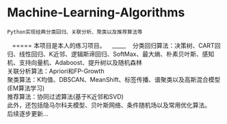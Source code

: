 # Machine-Learning-Algorithms
    Python实现经典分类回归、关联分析、聚类以及推荐算法等
    =====
    本项目是本人的练习项目。
    _____
    分类回归算法：决策树、CART回归、线性回归、K近邻、逻辑斯谛回归、SoftMax、最大熵、朴素贝叶斯、感知机、支持向量机、Adaboost、提升树以及随机森林<br>
    关联分析算法：Apriori和FP-Growth<br>
    聚类算法：K均值、DBSCAN、MeanShift、标签传播、谱聚类以及高斯混合模型(EM算法学习)<br>
    推荐算法：协同过滤算法(基于K近邻和SVD)<br>
    此外，还包括隐马尔科夫模型、贝叶斯网络、条件随机场以及常用优化算法。<br>
    后续逐步更新...
